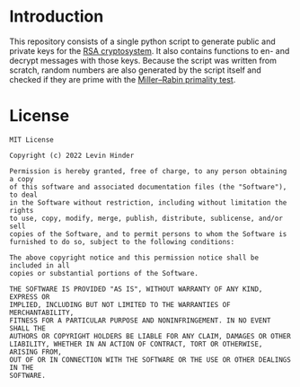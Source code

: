 # Introduction
This repository consists of a single python script to generate public and private keys for the [RSA cryptosystem](https://en.wikipedia.org/wiki/RSA_(cryptosystem)). It also contains functions to en- and decrypt messages with those keys. Because the script was written from scratch, random numbers are also generated by the script itself and checked if they are prime with the [Miller–Rabin primality test](https://en.wikipedia.org/wiki/Miller%E2%80%93Rabin_primality_test).


# License

    MIT License

    Copyright (c) 2022 Levin Hinder

    Permission is hereby granted, free of charge, to any person obtaining a copy
    of this software and associated documentation files (the "Software"), to deal
    in the Software without restriction, including without limitation the rights
    to use, copy, modify, merge, publish, distribute, sublicense, and/or sell
    copies of the Software, and to permit persons to whom the Software is
    furnished to do so, subject to the following conditions:

    The above copyright notice and this permission notice shall be included in all
    copies or substantial portions of the Software.

    THE SOFTWARE IS PROVIDED "AS IS", WITHOUT WARRANTY OF ANY KIND, EXPRESS OR
    IMPLIED, INCLUDING BUT NOT LIMITED TO THE WARRANTIES OF MERCHANTABILITY,
    FITNESS FOR A PARTICULAR PURPOSE AND NONINFRINGEMENT. IN NO EVENT SHALL THE
    AUTHORS OR COPYRIGHT HOLDERS BE LIABLE FOR ANY CLAIM, DAMAGES OR OTHER
    LIABILITY, WHETHER IN AN ACTION OF CONTRACT, TORT OR OTHERWISE, ARISING FROM,
    OUT OF OR IN CONNECTION WITH THE SOFTWARE OR THE USE OR OTHER DEALINGS IN THE
    SOFTWARE.
